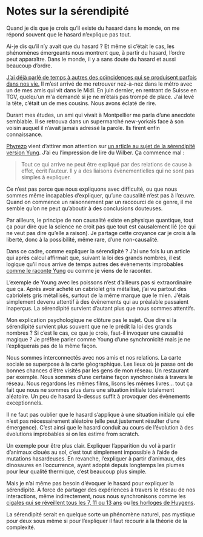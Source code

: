 # Notes sur la sérendipité

Quand je dis que je crois qu’il existe du hasard dans le monde, on me répond souvent que le hasard n’explique pas tout.

Ai-je dis qu’il n’y avait que du hasard ? Et même si c’était le cas, les phénomènes émergeants nous montrent que, à partir du hasard, l’ordre peut apparaître. Dans le monde, il y a sans doute du hasard et aussi beaucoup d’ordre.

[J’ai déjà parlé de temps à autres des coïncidences qui se produisent parfois dans nos vie.](http://blog.tcrouzet.com/2006/05/28/srendipit-naturelle/) Il m’est arrivé de me retrouver nez-à-nez dans le métro avec un de mes amis qui vit dans le Midi. En juin dernier, en rentrant de Suisse en TGV, quelqu’un m'a demandé si je ne m’étais pas trompé de place. J’ai levé la tête, c’était un de mes cousins. Nous avons éclaté de rire.

Durant mes études, un ami qui vivait à Montpellier me parla d’une anecdote semblable. Il se retrouva dans un supermarché new-yorkais face à son voisin auquel il n’avait jamais adressé la parole. Ils firent enfin connaissance.

[Phyrezo](http://blog.phyrezo.org/) vient d’attirer mon attention sur [un article au sujet de la sérendipité version Yung](http://www.nouvelleacropole.org/articles/article.asp?id=507). J’ai eu l’impression de lire du Wilber. Ça commence mal :

> Tout ce qui arrive ne peut être expliqué par des relations de cause à effet, écrit l’auteur. Il y a des liaisons évènementielles qui ne sont pas simples à expliquer.

Ce n’est pas parce que nous expliquons avec difficulté, ou que nous sommes même incapables d’expliquer, qu’une causalité n’est pas à l’œuvre. Quand on commence un raisonnement par un raccourci de ce genre, il me semble qu’on ne peut qu’aboutir à des conclusions douteuses.

Par ailleurs, le principe de non causalité existe en physique quantique, tout ça pour dire que la science ne croit pas que tout est causalement lié (ce qui ne veut pas dire qu’elle a raison). Je partage cette croyance car je crois à la liberté, donc à la possibilité, même rare, d’une non-causalité.

Dans ce cadre, comme expliquer la sérendipité ? J’ai une fois lu un article qui après calcul affirmait que, suivant la loi des grands nombres, il est logique qu’il nous arrive de temps autres des évènements improbables [comme le raconte Yung](http://www.nouvelleacropole.org/articles/article.asp?id=507) ou comme je viens de le raconter.

L’exemple de Young avec les poissons n’est d’ailleurs pas si extraordinaire que ça. Après avoir acheté un cabriolet gris métallisé, j’ai vu partout des cabriolets gris métallisés, surtout de la même marque que le mien. J’étais simplement devenu attentif à des évènements qui au préalable passaient inaperçus. La sérendipité survient d’autant plus que nous sommes attentifs.

Mon explication psychologique ne clôture pas le sujet. Que dire si la sérendipité survient plus souvent que ne le prédit la loi des grands nombres ? Si c’est le cas, ce que je crois, faut-il invoquer une causalité magique ? Je préfère parler comme Young d’une synchronicité mais je ne l’expliquerais pas de la même façon.

Nous sommes interconnectés avec nos amis et nos relations. La carte sociale se superpose à la carte géographique. Les lieux où je passe ont de bonnes chances d’être visités par les gens de mon réseau. Un restaurant par exemple. Nous sommes d’une certaine façon synchronisés à travers le réseau. Nous regardons les mêmes films, lisons les mêmes livres… tout ça fait que nous ne sommes plus dans une situation initiale totalement aléatoire. Un peu de hasard là-dessus suffit à provoquer des évènements exceptionnels.

Il ne faut pas oublier que le hasard s’applique à une situation initiale qui elle n’est pas nécessairement aléatoire (elle peut justement résulter d’une émergence). C’est ainsi que le hasard conduit au cours de l’évolution à des évolutions improbables si on les estime from scratch.

Un exemple pour être plus clair. Expliquer l’apparition du vol à partir d’animaux cloués au sol, c’est tout simplement impossible à l’aide de mutations hasardeuses. En revanche, l’expliquer à partir d’animaux, des dinosaures en l’occurrence, ayant adopté depuis longtemps les plumes pour leur qualité thermique, c’est beaucoup plus simple.

Mais je n’ai même pas besoin d’évoquer le hasard pour expliquer la sérendipité. À force de partager des expériences à travers le réseau de nos interactions, même indirectement, nous nous synchronisons comme les [cigales qui se réveillent tous les 7, 11 ou 13 ans](http://en.wikipedia.org/wiki/Magicicada) ou [les horloges de Huygens](http://www.maa.org/reviews/sync.html).

La sérendipité serait en quelque sorte un phénomène naturel, pas mystique pour deux sous même si pour l’expliquer il faut recourir à la théorie de la complexité.